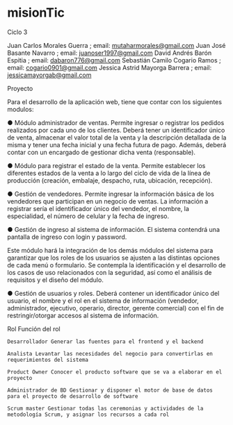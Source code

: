 # misionTic
Ciclo 3

Juan Carlos Morales Guerra ;     email:	mutaharmorales@gmail.com
Juan José Basante Navarro ;      email:	juanoser1997@gmail.com
David Andrés Barón Espitia ;     email:	dabaron776@gmail.com
Sebastián Camilo Cogario Ramos ;	email:  cogario0901@gmail.com
Jessica Astrid Mayorga Barrera ; email:	jessicamayorgab@gmail.com

Proyecto

Para el desarrollo de la aplicación web, tiene que contar con los siguientes modulos:

● Módulo administrador de ventas. Permite ingresar o registrar los pedidos realizados por cada uno de los clientes. Deberá tener un identificador único de venta, almacenar el valor total de la venta y la descripción detallada de la misma y tener una fecha inicial y una fecha futura de pago. Además, deberá contar con un encargado de gestionar dicha venta (responsable).

● Módulo para registrar el estado de la venta. Permite establecer los diferentes estados de la venta a lo largo del ciclo de vida de la línea de producción (creación, embalaje, despacho, ruta, ubicación, recepción).

● Gestión de vendedores. Permite ingresar la información básica de los vendedores que participan en un negocio de ventas. La información a registrar sería el identificador único del vendedor, el nombre, la especialidad, el número de celular y la fecha de ingreso.

● Gestión de ingreso al sistema de información. El sistema contendrá una pantalla de ingreso con login y password.

Este módulo hará la integración de los demás módulos del sistema para garantizar que los roles de los usuarios se ajusten a las distintas opciones de cada menú o formulario. Se contempla la identificación y el desarrollo de los casos de uso relacionados con la seguridad, así como el análisis de requisitos y el diseño del módulo.

● Gestión de usuarios y roles. Deberá contener un identificador único del usuario, el nombre y el rol en el sistema de información (vendedor, administrador, ejecutivo, operario, director, gerente comercial) con el fin de restringir/otorgar accesos al sistema de información.

Rol Función del rol

    Desarrollador Generar las fuentes para el frontend y el backend

    Analista Levantar las necesidades del negocio para convertirlas en requerimientos del sistema

    Product Owner Conocer el producto software que se va a elaborar en el proyecto

    Administrador de BD Gestionar y disponer el motor de base de datos para el proyecto de desarrollo de software

    Scrum master Gestionar todas las ceremonias y actividades de la metodología Scrum, y asignar los recursos a cada rol

